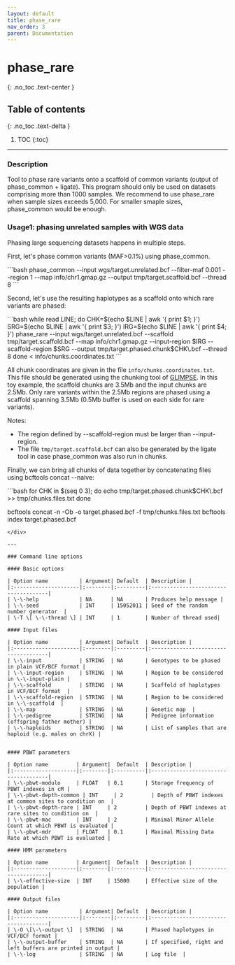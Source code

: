 ```yaml
---
layout: default
title: phase_rare
nav_order: 3
parent: Documentation
---
```

# phase_rare
{: .no_toc .text-center }

## Table of contents
{: .no_toc .text-delta }

1. TOC
{:toc}

---

### Description
Tool to phase rare variants onto a scaffold of common variants (output of phase_common + ligate).
This program should only be used on datasets comprising more than 1000 samples.
We recommend to use phase_rare when sample sizes exceeds 5,000. For smaller smaple sizes, phase_common would be enough.  

### Usage1: phasing unrelated samples with WGS data

Phasing large sequencing datasets happens in multiple steps. 

First, let's phase common variants (MAF>0.1%) using phase_common.
<div class="code-example" markdown="1">
```bash
phase_common --input wgs/target.unrelated.bcf --filter-maf 0.001 --region 1 --map info/chr1.gmap.gz --output tmp/target.scaffold.bcf --thread 8
```
</div>

Second, let's use the resulting haplotypes as a scaffold onto which rare variants are phased:
<div class="code-example" markdown="1">
```bash
while read LINE; do
	CHK=$(echo $LINE | awk '{ print $1; }')
	SRG=$(echo $LINE | awk '{ print $3; }')
	IRG=$(echo $LINE | awk '{ print $4; }')
	phase_rare --input wgs/target.unrelated.bcf --scaffold tmp/target.scaffold.bcf --map info/chr1.gmap.gz --input-region $IRG --scaffold-region $SRG --output tmp/target.phased.chunk$CHK\.bcf  --thread 8
done < info/chunks.coordinates.txt
```
</div>

All chunk coordinates are given in the file `info/chunks.coordinates.txt`. This file should be generated using the chunking tool of [GLIMPSE](https://github.com/odelaneau/GLIMPSE).
In this toy example, the scaffold chunks are 3.5Mb and the input chunks are 2.5Mb. Only rare variants within the 2.5Mb regions are phased using a scaffold spanning 3.5Mb (0.5Mb buffer is used on each side for rare variants).

Notes:
- The region defined by \-\-scaffold-region must be larger than \-\-input-region.
- The file `tmp/target.scaffold.bcf` can also be generated by the ligate tool in case phase_common was also run in chunks.
  
Finally, we can bring all chunks of data together by concatenating files using bcftools concat --naive:
<div class="code-example" markdown="1">
```bash
for CHK in $(seq 0 3); do 
	echo tmp/target.phased.chunk$CHK\.bcf >> tmp/chunks.files.txt
done

bcftools concat -n -Ob -o target.phased.bcf -f tmp/chunks.files.txt
bcftools index target.phased.bcf
```
</div>

---

### Command line options

#### Basic options

| Option name 	       | Argument| Default  | Description |
|:---------------------|:--------|:---------|:-------------------------------------|
| \-\-help             | NA      | NA       | Produces help message |
| \-\-seed             | INT     | 15052011 | Seed of the random number generator  |
| \-T \[ \-\-thread \] | INT     | 1        | Number of thread used|

#### Input files

| Option name 	       | Argument| Default  | Description |
|:---------------------|:--------|:---------|:-------------------------------------|
| \-\-input  		   | STRING  | NA       | Genotypes to be phased in plain VCF/BCF format |
| \-\-input-region     | STRING  | NA       | Region to be considered in \-\-input-plain |
| \-\-scaffold         | STRING  | NA       | Scaffold of haplotypes in VCF/BCF format  |
| \-\-scaffold-region  | STRING  | NA       | Region to be considered in \-\-scaffold  |
| \-\-map              | STRING  | NA       | Genetic map  |
| \-\-pedigree         | STRING  | NA       | Pedigree information (offspring father mother) |
| \-\-haploids         | STRING  | NA       | List of samples that are haploid (e.g. males on chrX) |


#### PBWT parameters

| Option name 	      | Argument|  Default  | Description |
|:--------------------|:--------|:----------|:-------------------------------------|
| \-\-pbwt-modulo     | FLOAT   | 0.1       | Storage frequency of PBWT indexes in cM |
| \-\-pbwt-depth-common | INT     | 2         | Depth of PBWT indexes at common sites to condition on  |
| \-\-pbwt-depth-rare | INT     | 2         | Depth of PBWT indexes at rare sites to condition on  |
| \-\-pbwt-mac        | INT     | 2         | Minimal Minor Allele Count at which PBWT is evaluated |
| \-\-pbwt-mdr        | FLOAT   | 0.1       | Maximal Missing Data Rate at which PBWT is evaluated |

#### HMM parameters

| Option name 	      | Argument|  Default  | Description |
|:--------------------|:--------|:----------|:-------------------------------------|
| \-\-effective-size  | INT     | 15000     | Effective size of the population |

#### Output files

| Option name 	       | Argument| Default  | Description |
|:---------------------|:--------|:---------|:-------------------------------------|
| \-O \[\-\-output \]  | STRING  | NA       | Phased haplotypes in VCF/BCF format |
| \-\-output-buffer    | STRING  | NA       | If specified, right and left buffers are printed in output |
| \-\-log              | STRING  | NA       | Log file  |
